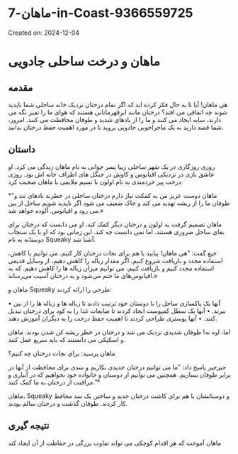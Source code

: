 # ماهان-7-in-Coast-9366559725

Created on: 2024-12-04

**ماهان و درخت ساحلی جادویی**
=====================================

**مقدمه**
---------------

هی ماهان! آیا تا به حال فکر کرده اید که اگر تمام درختان نزدیک خانه ساحلی شما ناپدید شوند چه اتفاقی می افتد؟ درختان مانند ابرقهرمانانی هستند که هوای ما را تمیز نگه می دارند، سایه ایجاد می کنند و ما را از بادهای شدید و طوفان محافظت می کنند. امروز، شما قصد دارید به یک ماجراجویی جادویی بروید تا در مورد اهمیت حفظ درختان بدانید.

**داستان**
---------

روزی روزگاری در یک شهر ساحلی زیبا پسر جوانی به نام ماهان زندگی می کرد. او عاشق بازی در نزدیکی اقیانوس و کاوش در جنگل های اطراف خانه اش بود. روزی درخت پیر خردمندی به نام اولون با نسیم ملایمی با ماهان صحبت کرد.

*"ماهان دوست عزیز من به کمکت نیاز دارم درختان ساحلی در خطرند بادهای تند و طوفان ما را از ریشه تهدید می کند و خاک ضعیف می شود اگر ناپدید شویم ساحل از بین می رود و اقیانوس. آلوده خواهد شد.»

ماهان تصمیم گرفت به اولون و درختان دیگر کمک کند. او می دانست که درختان برای بقای ساحل ضروری هستند. اما نمی دانست چه کند. این زمانی بود که او با یک سنجاب دوستانه به نام Squeaky آشنا شد.

جیغ گفت: "هی ماهان! بیایید با هم برای نجات درختان کار کنیم. می توانیم با کاهش، استفاده مجدد و بازیافت شروع کنیم. اگر مقدار زباله را کاهش دهیم، از وسایل قدیمی استفاده مجدد کنیم و بازیافت کنیم، می توانیم میزان زباله ها را کاهش دهیم. که به اقیانوس‌های ما ختم می‌شود و به درختان آسیب می‌رساند.»

ماهان و Squeaky طرحی را ارائه کردند:

• آنها یک پاکسازی ساحل را با دوستان خود ترتیب دادند تا زباله ها و زباله ها را از بین ببرند.
• آنها یک سطل کمپوست ایجاد کردند تا ضایعات غذا را به کود برای درختان تبدیل کنند.
• آنها پوستری طراحی کردند تا اهمیت حفظ درخت را به دیگران آموزش دهند.

اما، اوه نه! طوفان شدیدی نزدیک می شد و درختان در خطر ریشه کن شدن بودند. ماهان و اسکیکی می دانستند که باید سریع عمل کنند.

ماهان پرسید: برای نجات درختان چه کنیم؟

جیرجیر پاسخ داد: "ما می توانیم درختان جدیدی بکاریم و سدی برای محافظت از آنها در برابر طوفان بسازیم. همچنین می توانیم از دوستان و خانواده خود بخواهیم که در آبیاری و مراقبت از درختان به ما کمک کنند."*

ماهان، Squeaky و دوستانشان با هم برای کاشت درختان جدید و ساختن یک سد محافظ کار کردند. طوفان گذشت و درختان سالم بودند.

**نتیجه گیری**
----------

ماهان آموخت که هر اقدام کوچکی می تواند تفاوت بزرگی در حفاظت از آن ایجاد کند